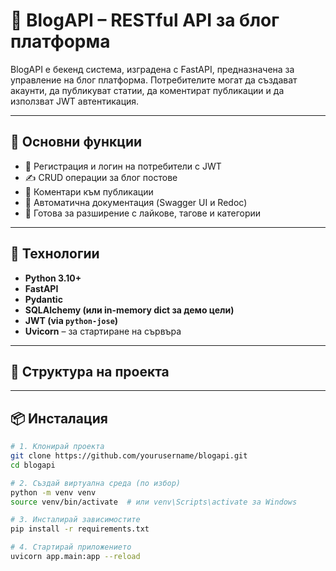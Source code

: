 # 📝 BlogAPI – RESTful API за блог платформа

BlogAPI е бекенд система, изградена с FastAPI, предназначена за управление на блог платформа. Потребителите могат да създават акаунти, да публикуват статии, да коментират публикации и да използват JWT автентикация.

---

## 🚀 Основни функции

- 🔐 Регистрация и логин на потребители с JWT
- ✍️ CRUD операции за блог постове
- 💬 Коментари към публикации
- 📄 Автоматична документация (Swagger UI и Redoc)
- 🧪 Готова за разширение с лайкове, тагове и категории

---

## 🧰 Технологии

- **Python 3.10+**
- **FastAPI**
- **Pydantic**
- **SQLAlchemy (или in-memory dict за демо цели)**
- **JWT (via `python-jose`)**
- **Uvicorn** – за стартиране на сървъра

---

## 📂 Структура на проекта


---

## 📦 Инсталация

```bash
# 1. Клонирай проекта
git clone https://github.com/yourusername/blogapi.git
cd blogapi

# 2. Създай виртуална среда (по избор)
python -m venv venv
source venv/bin/activate  # или venv\Scripts\activate за Windows

# 3. Инсталирай зависимостите
pip install -r requirements.txt

# 4. Стартирай приложението
uvicorn app.main:app --reload


